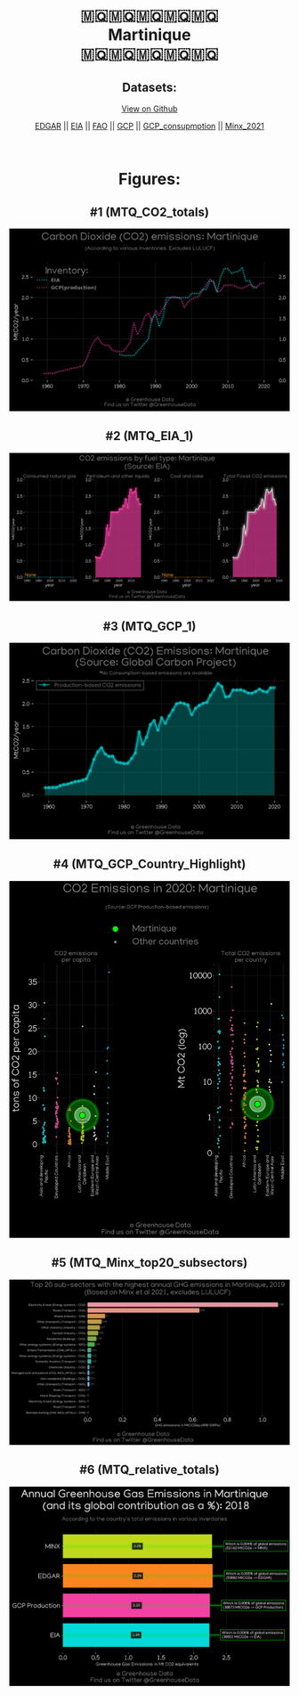 
<center>
<h1 align="center">
🇲🇶🇲🇶🇲🇶🇲🇶🇲🇶
<br>
Martinique
<br>
🇲🇶🇲🇶🇲🇶🇲🇶🇲🇶
</h1>
<h2>Datasets:</h2>
<p><a href="https://github.com/dquintani/GreenhouseData/tree/master/country_data/MTQ_Martinique/data">View on Github</a>
<br></p><p><a href="data/MTQ_EDGAR.csv">EDGAR</a> || <a href="data/MTQ_EIA.csv">EIA</a> || <a href="data/MTQ_FAO.csv">FAO</a> || <a href="data/MTQ_GCP.csv">GCP</a> || <a href="data/MTQ_GCP_consupmption.csv">GCP_consupmption</a> || <a href="data/MTQ_Minx_2021.csv">Minx_2021</a></p><p><br></p>
<h1>Figures:</h1><h2>#1 (MTQ_CO2_totals)</h2>
<p><img alt="" src="figures/MTQ_CO2_totals.png" /></p><h2>#2 (MTQ_EIA_1)</h2>
<p><img alt="" src="figures/MTQ_EIA_1.png" /></p><h2>#3 (MTQ_GCP_1)</h2>
<p><img alt="" src="figures/MTQ_GCP_1.png" /></p><h2>#4 (MTQ_GCP_Country_Highlight)</h2>
<p><img alt="" src="figures/MTQ_GCP_Country_Highlight.png" /></p><h2>#5 (MTQ_Minx_top20_subsectors)</h2>
<p><img alt="" src="figures/MTQ_Minx_top20_subsectors.png" /></p><h2>#6 (MTQ_relative_totals)</h2>
<p><img alt="" src="figures/MTQ_relative_totals.png" /></p>